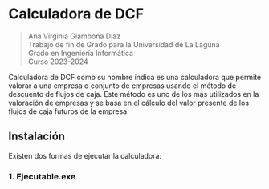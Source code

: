 # Calculadora de DCF

> Ana Virginia Giambona Diaz  
> Trabajo de fin de Grado para la Universidad de La Laguna  
> Grado en Ingeniería Informática  
> Curso 2023-2024

Calculadora de DCF como su nombre indica es una calculadora que permite valorar a una empresa o conjunto de empresas usando el método de descuento de flujos de caja. Este método es uno de los más utilizados en la valoración de empresas y se basa en el cálculo del valor presente de los flujos de caja futuros de la empresa.

## Instalación

Existen dos formas de ejecutar la calculadora:

### 1. Ejecutable.exe
